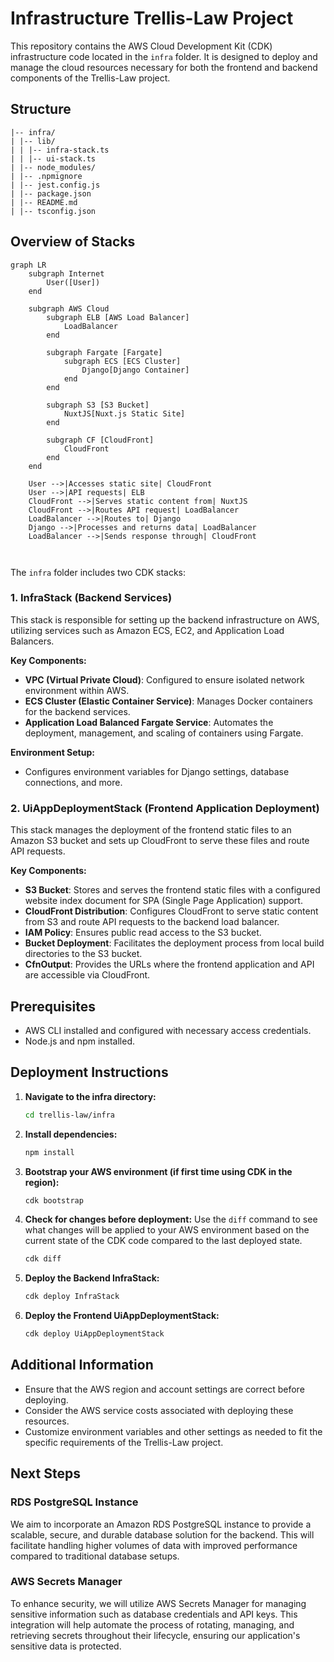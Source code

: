 # Infrastructure Trellis-Law Project

This repository contains the AWS Cloud Development Kit (CDK) infrastructure code located in the `infra` folder. It is designed to deploy and manage the cloud resources necessary for both the frontend and backend components of the Trellis-Law project.

## Structure

```
|-- infra/
| |-- lib/
| | |-- infra-stack.ts
| | |-- ui-stack.ts
| |-- node_modules/
| |-- .npmignore
| |-- jest.config.js
| |-- package.json
| |-- README.md
| |-- tsconfig.json
```

## Overview of Stacks

```mermaid
graph LR
    subgraph Internet
        User([User])
    end

    subgraph AWS Cloud
        subgraph ELB [AWS Load Balancer]
            LoadBalancer
        end

        subgraph Fargate [Fargate]
            subgraph ECS [ECS Cluster]
                Django[Django Container]
            end
        end

        subgraph S3 [S3 Bucket]
            NuxtJS[Nuxt.js Static Site]
        end

        subgraph CF [CloudFront]
            CloudFront
        end
    end

    User -->|Accesses static site| CloudFront
    User -->|API requests| ELB
    CloudFront -->|Serves static content from| NuxtJS
    CloudFront -->|Routes API request| LoadBalancer
    LoadBalancer -->|Routes to| Django
    Django -->|Processes and returns data| LoadBalancer
    LoadBalancer -->|Sends response through| CloudFront



```

The `infra` folder includes two CDK stacks:

### 1. InfraStack (Backend Services)

This stack is responsible for setting up the backend infrastructure on AWS, utilizing services such as Amazon ECS, EC2, and Application Load Balancers.

**Key Components:**

- **VPC (Virtual Private Cloud)**: Configured to ensure isolated network environment within AWS.
- **ECS Cluster (Elastic Container Service)**: Manages Docker containers for the backend services.
- **Application Load Balanced Fargate Service**: Automates the deployment, management, and scaling of containers using Fargate.

**Environment Setup:**

- Configures environment variables for Django settings, database connections, and more.

### 2. UiAppDeploymentStack (Frontend Application Deployment)

This stack manages the deployment of the frontend static files to an Amazon S3 bucket and sets up CloudFront to serve these files and route API requests.

**Key Components:**

- **S3 Bucket**: Stores and serves the frontend static files with a configured website index document for SPA (Single Page Application) support.
- **CloudFront Distribution**: Configures CloudFront to serve static content from S3 and route API requests to the backend load balancer.
- **IAM Policy**: Ensures public read access to the S3 bucket.
- **Bucket Deployment**: Facilitates the deployment process from local build directories to the S3 bucket.
- **CfnOutput**: Provides the URLs where the frontend application and API are accessible via CloudFront.

## Prerequisites

- AWS CLI installed and configured with necessary access credentials.
- Node.js and npm installed.

## Deployment Instructions

1. **Navigate to the infra directory:**

   ```bash
   cd trellis-law/infra
   ```

2. **Install dependencies:**

   ```bash
   npm install
   ```

3. **Bootstrap your AWS environment (if first time using CDK in the region):**

   ```bash
   cdk bootstrap
   ```

4. **Check for changes before deployment:**
   Use the `diff` command to see what changes will be applied to your AWS environment based on the current state of the CDK code compared to the last deployed state.

   ```bash
   cdk diff
   ```

5. **Deploy the Backend InfraStack:**

   ```bash
   cdk deploy InfraStack
   ```

6. **Deploy the Frontend UiAppDeploymentStack:**
   ```bash
   cdk deploy UiAppDeploymentStack
   ```

## Additional Information

- Ensure that the AWS region and account settings are correct before deploying.
- Consider the AWS service costs associated with deploying these resources.
- Customize environment variables and other settings as needed to fit the specific requirements of the Trellis-Law project.

## Next Steps

### RDS PostgreSQL Instance

We aim to incorporate an Amazon RDS PostgreSQL instance to provide a scalable, secure, and durable database solution for the backend. This will facilitate handling higher volumes of data with improved performance compared to traditional database setups.

### AWS Secrets Manager

To enhance security, we will utilize AWS Secrets Manager for managing sensitive information such as database credentials and API keys. This integration will help automate the process of rotating, managing, and retrieving secrets throughout their lifecycle, ensuring our application's sensitive data is protected.
